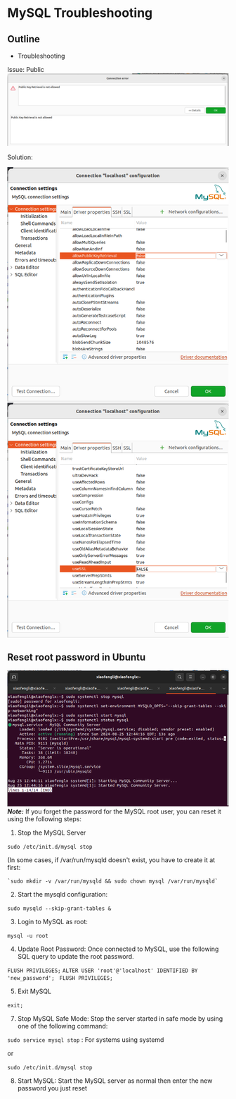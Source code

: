 # MySQL Troubleshooting

## Outline

* Troubleshooting

Issue: Public
![public_key_retrieval_issue.png](../../../images/database/public_key_retrieval_issue.png)

Solution:

![db_driver1.png](../../../images/database/db_driver1.png)
![db_driver2.png](../../../images/database/db_driver2.png)

## Reset root password in Ubuntu
![img.png](img.png)
***Note:*** If you forget the password for the MySQL root user, you can reset it using the following steps:

1. Stop the MySQL Server

`sudo /etc/init.d/mysql stop`

(In some cases, if /var/run/mysqld doesn't exist, you have to create it at first:

    `sudo mkdir -v /var/run/mysqld && sudo chown mysql /var/run/mysqld`

2. Start the mysqld configuration:

`sudo mysqld --skip-grant-tables &`

3. Login to MySQL as root:

`mysql -u root`

4. Update Root Password: Once connected to MySQL, use the following SQL query to update the root password.

`FLUSH PRIVILEGES;`
`ALTER USER 'root'@'localhost' IDENTIFIED BY 'new_password'; `
`FLUSH PRIVILEGES;`

5. Exit MySQL

`exit;`

7. Stop MySQL Safe Mode: Stop the server started in safe mode by using one of the following command:

`sudo service mysql stop` : For systems using systemd

or

`sudo /etc/init.d/mysql stop`

8. Start MySQL: Start the MySQL server as normal then enter the new password you just reset
